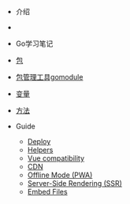 <!-- docs/_sidebar.md -->
- 介绍
- [](README "Think About AI")

- Go学习笔记

-  [包](包.md)
- [包管理工具gomodule](go/golang/包管理工具gomodule.md)
-  [变量](ebook/01_ES6/)
- [方法](ebook/01_ES6/)

- Guide

  - [Deploy](deploy.md)
  - [Helpers](helpers.md)
  - [Vue compatibility](vue.md)
  - [CDN](cdn.md)
  - [Offline Mode (PWA)](pwa.md)
  - [Server-Side Rendering (SSR)](ssr.md)
  - [Embed Files](embed-files.md)

